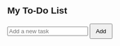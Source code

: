 <!DOCTYPE html>
<html lang="en">
<head>
  <meta charset="UTF-8">
  <meta name="viewport" content="width=device-width, initial-scale=1.0">
  <title>My To-Do App</title>
  <style>
    body {
      font-family: Arial, sans-serif;
      padding: 20px;
    }

    input {
      padding: 8px;
      width: 200px;
    }

    button {
      padding: 8px 12px;
    }

    ul {
      margin-top: 20px;
      padding-left: 0;
    }

    li {
      list-style: none;
      margin: 5px 0;
      cursor: pointer;
    }

    li.done {
      text-decoration: line-through;
      color: gray;
    }
  </style>
</head>
<body>
  <h2>My To-Do List</h2>
  <input type="text" id="taskInput" placeholder="Add a new task">
  <button id="addBtn">Add</button>

  <ul id="taskList"></ul>

  <script>
    const input = document.getElementById('taskInput');
    const addBtn = document.getElementById('addBtn');
    const list = document.getElementById('taskList');

    addBtn.addEventListener('click', () => {
      const task = input.value.trim();
      if (task === '') return;

      const li = document.createElement('li');
      li.textContent = task;

      li.addEventListener('click', () => {
        li.classList.toggle('done');
      });

      list.appendChild(li);
      input.value = '';
    });
  </script>
</body>
</html>
